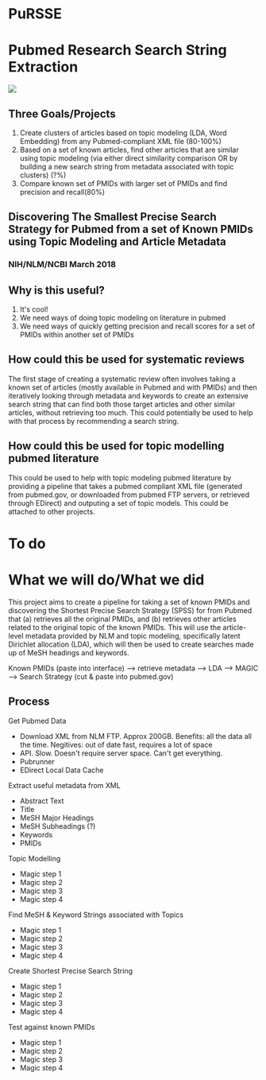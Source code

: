 # PuRSSE
# Pubmed Research Search String Extraction
<img src="https://raw.githubusercontent.com/NCBI-Hackathons/SystematicReviews/master/PuRSSE.png" />

## Three Goals/Projects
1. Create clusters of articles based on topic modeling (LDA, Word Embedding) from any Pubmed-compliant XML file (80-100%) 
2. Based on a set of known articles, find other articles that are similar using topic modeling (via either direct similarity comparison OR by building a new search string from metadata associated with topic clusters) (?%)
3. Compare known set of PMIDs with larger set of PMIDs and find precision and recall(80%)

## Discovering The Smallest Precise Search Strategy for Pubmed from a set of Known PMIDs using Topic Modeling and Article Metadata
### NIH/NLM/NCBI March 2018

## Why is this useful?
1. It's cool!
2. We need ways of doing topic modeling on literature in pubmed 
3. We need ways of quickly getting precision and recall scores for a set of PMIDs within another set of PMIDs

## How could this be used for systematic reviews
The first stage of creating a systematic review often involves taking a known set of articles (mostly available in Pubmed and with PMIDs) and then iteratively looking through metadata and keywords to create an extensive search string that can find both those target articles and other similar articles, without retrieving too much. This could potentially be used to help with that process by recommending a search string. 

## How could this be used for topic modelling pubmed literature
This could be used to help with topic modeling pubmed literature by providing a pipeline that takes a pubmed compliant XML file (generated from pubmed.gov, or downloaded from pubmed FTP servers, or retrieved through EDirect) and outputing a set of topic models. This could be attached to other projects. 

# To do

# What we will do/What we did

This project aims to create a pipeline for taking a set of known PMIDs and discovering the Shortest Precise Search Strategy (SPSS) for from Pubmed that (a) retrieves all the original PMIDs, and (b) retrieves other articles related to the original topic of the known PMIDs. This will use the article-level metadata provided by NLM and topic modeling, specifically  latent Dirichlet allocation (LDA), which will then be used to create searches made up of MeSH headings and keywords. 

Known PMIDs (paste into interface) --> retrieve metadata --> LDA --> MAGIC --> Search Strategy (cut & paste into pubmed.gov)


## Process

Get Pubmed Data
- Download XML from NLM FTP. Approx 200GB. Benefits: all the data all the time. Negitives: out of date fast, requires a lot of space
- API. Slow. Doesn't require server space. Can't get everything. 
- Pubrunner
- EDirect Local Data Cache

Extract useful metadata from XML
- Abstract Text
- Title
- MeSH Major Headings
- MeSH Subheadings (?)
- Keywords
- PMIDs

Topic Modelling
- Magic step 1
- Magic step 2
- Magic step 3
- Magic step 4

Find MeSH & Keyword Strings associated with Topics
- Magic step 1
- Magic step 2
- Magic step 3
- Magic step 4

Create Shortest Precise Search String 
- Magic step 1
- Magic step 2
- Magic step 3
- Magic step 4

Test against known PMIDs
- Magic step 1
- Magic step 2
- Magic step 3
- Magic step 4




